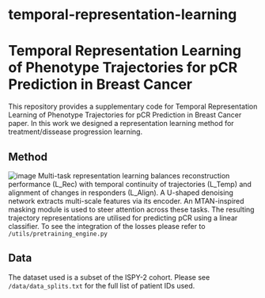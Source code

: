 # temporal-representation-learning
# Temporal Representation Learning of Phenotype Trajectories for pCR Prediction in Breast Cancer
This repository provides a supplementary code for Temporal Representation Learning of Phenotype Trajectories for pCR Prediction in Breast Cancer paper. In this work we designed a representation learning method for treatment/dissease progression learning. 

## Method
![image](https://github.com/user-attachments/assets/c4cd3cf9-53ce-4bf5-9ecf-91feb9e2df6f)
Multi-task representation learning balances reconstruction performance (L_Rec) with temporal continuity of trajectories (L_Temp) and alignment of changes in responders (L_Align). A U-shaped denoising network extracts multi-scale features via its encoder. An MTAN-inspired masking module is used to steer attention across these tasks. The resulting trajectory representations are utilised for predicting pCR using a linear classifier. To see the integration of the losses please refer to `/utils/pretraining_engine.py`

## Data
The dataset used is a subset of the ISPY-2 cohort. Please see `/data/data_splits.txt` for the full list of patient IDs used. 
